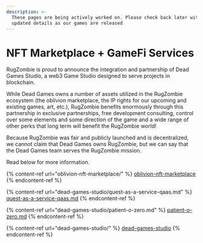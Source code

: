 ```yaml
---
description: >-
  These pages are being actively worked on. Please check back later with more
  updated details as our games are released
---
```


# NFT Marketplace + GameFi Services

RugZombie is proud to announce the integration and partnership of Dead Games Studio, a web3 Game Studio designed to serve projects in blockchain.&#x20;

While Dead Games owns a number of assets utilized in the RugZombie ecosystem (the oblivion marketplace, the IP rights for our upcoming and existing games, art, etc.), RugZombie benefits enormously through this partnership in exclusive partnerships, free development consulting, control over some elements and some direction of the game and a wide range of other perks that long term will benefit the RugZombie world!

Because RugZombie was fair and publicly launched and is decentralized, we cannot claim that Dead Games owns RugZombie, but we can say that the Dead Games team serves the RugZombie mission.

Read below for more information.

{% content-ref url="oblivion-nft-marketplace/" %}
[oblivion-nft-marketplace](oblivion-nft-marketplace/)
{% endcontent-ref %}

{% content-ref url="dead-games-studio/quest-as-a-service-qaas.md" %}
[quest-as-a-service-qaas.md](dead-games-studio/quest-as-a-service-qaas.md)
{% endcontent-ref %}

{% content-ref url="dead-games-studio/patient-o-zero.md" %}
[patient-o-zero.md](dead-games-studio/patient-o-zero.md)
{% endcontent-ref %}

{% content-ref url="dead-games-studio/" %}
[dead-games-studio](dead-games-studio/)
{% endcontent-ref %}
